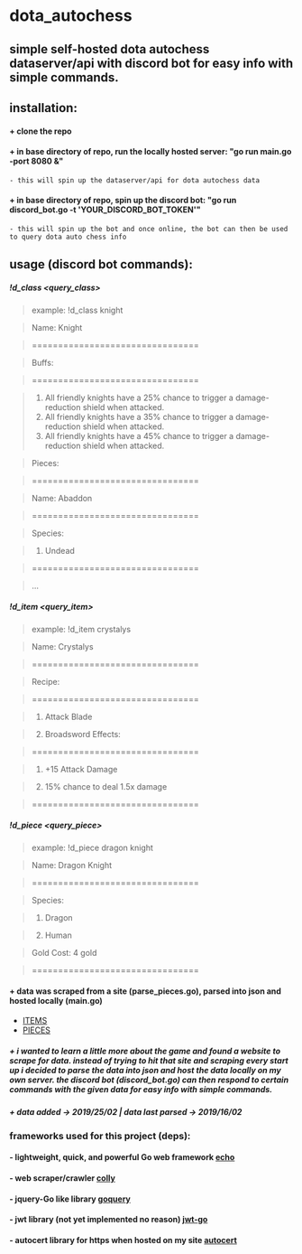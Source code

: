 # dota_autochess

## simple self-hosted dota autochess dataserver/api with discord bot for easy info with simple commands. 


## installation:
#### + clone the repo
#### + in base directory of repo, run the locally hosted server: "go run main.go -port 8080 &"
	- this will spin up the dataserver/api for dota autochess data
#### + in base directory of repo, spin up the discord bot: "go run discord_bot.go -t 'YOUR_DISCORD_BOT_TOKEN'" 
	- this will spin up the bot and once online, the bot can then be used to query dota auto chess info

## usage (discord bot commands):
##### !d_class <query_class>
> example: !d_class knight


> 	Name: Knight

> 	================================


> 	Buffs:

> 	================================

>    1. All friendly knights have a 25% chance to trigger a damage-reduction shield when attacked.
>    2. All friendly knights have a 35% chance to trigger a damage-reduction shield when attacked.
>    3. All friendly knights have a 45% chance to trigger a damage-reduction shield when attacked.


> 	Pieces:

> 	================================


> 	Name: Abaddon

> 	================================


> 	Species:

>	1. Undead

>	================================

> 	...


##### !d_item <query_item>
> example: !d_item crystalys

> Name: Crystalys


> ================================



> Recipe:

> ================================

> 	1. Attack Blade
   
> 	2. Broadsword
Effects:
 

> ================================
 

> 	1. +15 Attack Damage

> 	2. 15% chance to deal 1.5x damage


> ================================



##### !d_piece <query_piece>
> example: !d_piece dragon knight

> Name: Dragon Knight


> ================================


> Species:


> 	1. Dragon

> 	2. Human
 

> Gold Cost: 4 gold


> ================================

#### + data was scraped from a site (parse_pieces.go), parsed into json and hosted locally (main.go) 
* 	[ITEMS](https://www.esportstales.com/dota-2/auto-chess-item-stats-combinations-and-upgrades)
* 	[PIECES](https://www.esportstales.com/dota-2/auto-chess-class-and-species-hero-synergy-list)

##### + i wanted to learn a little more about the game and found a website to scrape for data. instead of trying to hit that site and scraping every start up i decided to parse the data into json and host the data locally on my own server. the discord bot (discord_bot.go) can then respond to certain commands with the given data for easy info with simple commands.

##### + data added -> 2019/25/02 | data last parsed -> 2019/16/02

### frameworks used for this project (deps):
#### - lightweight, quick, and powerful Go web framework [echo](https://github.com/labstack/echo) 
#### - web scraper/crawler [colly](https://github.com/gocolly/colly)
#### - jquery-Go like library [goquery](https://github.com/PuerkitoBio/goquery)
#### - jwt library (not yet implemented no reason) [jwt-go](https://github.com/dgrijalva/jwt-go)
#### - autocert library for https when hosted on my site [autocert](https://golang.org/x/crypto/acme/autocert)
